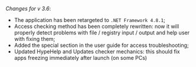 _Changes for v 3.6_:
- The application has been retargeted to `.NET Framework 4.8.1`;
- Access checking method has been completely rewritten: now it will properly detect problems with file / registry input / output and help user with fixing them;
- Added the special section in the user guide for access troubleshooting;
- Updated HypeHelp and Updates checker mechanics: this should fix apps freezing immediately after launch (on some PCs)
